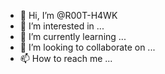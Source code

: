 - 👋 Hi, I’m @R00T-H4WK
- 👀 I’m interested in ...
- 🌱 I’m currently learning ...
- 💞️ I’m looking to collaborate on ...
- 📫 How to reach me ...

<!---
RH4WK/RH4WK is a ✨ special ✨ repository because its `README.md` (this file) appears on your GitHub profile.
You can click the Preview link to take a look at your changes.
--->
